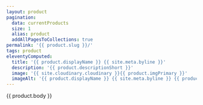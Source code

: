 ```yaml
---
layout: product
pagination:
  data: currentProducts
  size: 1
  alias: product
  addAllPagesToCollections: true
permalink: '{{ product.slug }}/'
tags: product
eleventyComputed:
  title: '{{ product.displayName }} {{ site.meta.byline }}'
  description: '{{ product.descriptionShort }}'
  image: '{{ site.cloudinary.cloudinary }}{{ product.imgPrimary }}'
  imageAlt: '{{ product.displayName }} {{ site.meta.byline }} {{ product.descriptionShort }}'
---
```


{{ product.body }}
